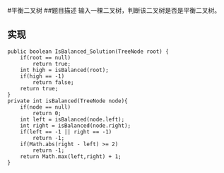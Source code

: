 #平衡二叉树
##题目描述
输入一棵二叉树，判断该二叉树是否是平衡二叉树。

## 实现
    public boolean IsBalanced_Solution(TreeNode root) {
        if(root == null)
            return true;
        int high = isBalanced(root);
        if(high == -1)
            return false;
        return true;
    }
    private int isBalanced(TreeNode node){
        if(node == null)
            return 0;
        int left = isBalanced(node.left);
        int right = isBalanced(node.right);
        if(left == -1 || right == -1)
            return -1;
        if(Math.abs(right - left) >= 2)
            return -1;
        return Math.max(left,right) + 1;
    }
